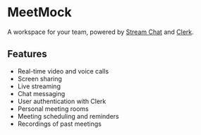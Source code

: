 # MeetMock

A workspace for your team, powered by [Stream Chat](https://getstream.io/chat/) and [Clerk](https://clerk.dev/).

## Features

* Real-time video and voice calls
* Screen sharing
* Live streaming
* Chat messaging
* User authentication with Clerk
* Personal meeting rooms
* Meeting scheduling and reminders
* Recordings of past meetings
